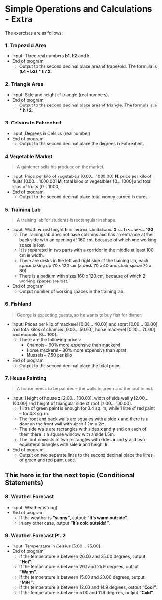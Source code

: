 # Simple Operations and Calculations - Extra

The exercises are as follows:

### 1. Trapezoid Area
  - Input: Three real numbers **b1**, **b2** and **h**.
  - End of program: 
      - Output to the second decimal place area of trapezoid. The formula is **(b1 + b2) * h / 2**.
  
### 2. Triangle Area 
  - Input: Side and height of triangle (real numbers).
  - End of program: 
    - Output to the second decimal place area of triangle. The formula is **a * h / 2**.
  
### 3. Celsius to Fahrenheit
  - Input: Degrees in Celsius (real number) 
  - End of program: 
    - Output to the second decimal place the degrees in Fahrenheit.
  
### 4 Vegetable Market
> A gardener sells his produce on the market.
  - Input: Price per kilo of vegetables [0.00… 1000.00] **N**, price per kilo of fruits [0.00… 1000.00] **M**, total kilos of vegetables [0… 1000] and total kilos of fruits [0… 1000].
  - End of program: 
    - Output to the second decimal place total money earned in euros.
  
### 5. Training Lab
> A training lab for students is rectangular in shape.
  - Input: Width **w** and height **h** in metres. Limitations: **3 <= h <= w <= 100**
    - The training lab does not have columns and has an entrance at the back side with an opening of 160 cm, because of which one working space is lost.
    - It is separated in two parts with a corridor in the middle at least 100 cm in width.
    - There are desks in the left and right side of the training lab, each space taking up 70 x 120 cm (a desk 70 x 40 and chair space 70 x 80)
    - There is a podium with sizes 160 x 120 cm, because of which 2 working spaces are lost.
  - End of program: 
    - Output number of working spaces in the training lab.
  
### 6. Fishland
> George is expecting guests, so he wants to buy fish for dinner.
  - Input: Prices per kilo of mackerel [0.00… 40.00] and sprat [0.00… 30.00] and total kilos of chamois [0.00… 50.00], horse mackerel [0.00… 70.00] and mussels [0… 100].
    - These are the following prices:
      - Chamois – 60% more expensive than mackerel
      - Horse mackerel – 80% more expensive than sprat
      - Mussels – 7.50 per kilo
  - End of program: 
    - Output to the second decimal place the total price.
  
### 7. House Painting
> A house needs to be painted – the walls in green and the roof in red.
  - Input: Height of house **x** [2.00… 100.00], width of side wall **y** [2.00… 100.00] and height of triangular side of roof [2.00… 100.00].
    - 1 litre of green paint is enough for 3.4 sq. m, while 1 litre of red paint – for 4.3 sq. m.
    - The front and back walls are squares with a side **x** and there is a door on the front wall with sizes 1.2m x 2m.
    - The side walls are rectangles with sides **x** and **y** and on each of them there is a square window with a side 1.5m.
    - The roof consists of two rectangles with sides **x** and **y** and two equilateral triangles with side **x** and height **h**.
  - End of program: 
    - Output on two separate lines to the second decimal place the litres of green and red paint used.

## This here is for the next topic (Conditional Statements)
  
### 8. Weather Forecast 
  - Input: Weather (string)
  - End of program:
    - If the weather is **”sunny”**, output: **”It’s warm outside”**.
    - In any other case, output **”It’s cold outside!”**.
  
### 9. Weather Forecast Pt. 2
  - Input: Temperature in Celsius [5.00… 35.00].
  - End of program: 
    - If the temperature is between 26.00 and 35.00 degrees, output **”Hot”**.
    - If the temperature is between 20.1 and 25.9 degrees, output **”Warm”**.
    - If the temperature is between 15.00 and 20.00 degrees, output **”Mild”**.
    - If the temperature is between 12.00 and 14.9 degrees, output **”Cool”**.
    - If the temperature is between 5.00 and 11.9 degrees, output **”Cold”**.
